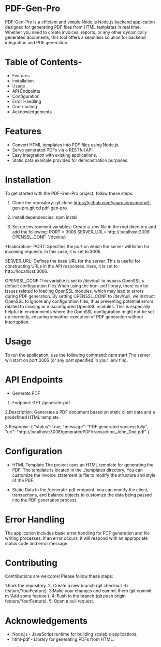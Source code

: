 # PDF-Gen-Pro
PDF-Gen-Pro is a efficient and simple Node.js Node.js backend application designed for generating PDF files from HTML templates in real time. Whether you need to create invoices, reports, or any other dynamically generated documents, this tool offers a seamless solution for backend integration and PDF generation.

# Table of Contents-
* Features
* Installation
* Usage
* API Endpoints
* Configuration
* Error Handling
* Contributing
* Acknowledgements


# Features
* Convert HTML templates into PDF files using Node.js.
* Serve generated PDFs via a RESTful API.
* Easy integration with existing applications.
* Static data example provided for demonstration purposes.

# Installation
To get started with the PDF-Gen-Pro project, follow these steps:

1. Clone the repository:
git clone https://github.com/yourusername/pdf-gen-pro.git
cd pdf-gen-pro

2. Install dependencies:
   npm install
   
3. Set up environment variables:
Create a .env file in the root directory and add the following:
PORT = 3006
SERVER_URL= http://localhost:3006
OPENSSL_CONF: '/dev/null'

*Elaboration-
PORT: Specifies the port on which the server will listen for incoming requests. In this case, it is set to 3006.

SERVER_URL: Defines the base URL for the server. This is useful for constructing URLs in the API responses. Here, it is set to http://localhost:3006.

OPENSSL_CONF:This variable is set to /dev/null to bypass OpenSSL's default configuration files.When using the html-pdf library, there can be issues related to loading OpenSSL modules, which may lead to errors during PDF generation.
By setting OPENSSL_CONF to /dev/null, we instruct OpenSSL to ignore any configuration files, thus preventing potential errors related to missing or misconfigured OpenSSL modules. 
This is especially helpful in environments where the OpenSSL configuration might not be set up correctly, ensuring smoother execution of PDF generation without interruption.

# Usage
To run the application, use the following command:
 npm start
The server will start on port 3006 (or any port specified in your .env file).

# API Endpoints
* Generate PDF
1. Endpoint: GET /generate-pdf

2.Description: Generates a PDF document based on static client data and a predefined HTML template.

3.Response:
{
  "status": true,
  "message": "PDF generated successfully",
  "url": "http://localhost:3006/generatedPDF/transaction_John_Doe.pdf"
}

# Configuration
* HTML Template
The project uses an HTML template for generating the PDF. The template is located in the ./templates directory.
You can customize the invoice_statement.js file to modify the structure and style of the PDF.

* Static Data
In the /generate-pdf endpoint, you can modify the client, transactions, and balance objects to customize the data being passed into the PDF generation process.

# Error Handling
The application includes basic error handling for PDF generation and file writing processes. If an error occurs, it will respond with an appropriate status code and error message.

# Contributing
Contributions are welcome! Please follow these steps:

 1.Fork the repository.
 2. Create a new branch (git checkout -b feature/YourFeature).
 3.Make your changes and commit them (git commit -m 'Add some feature').
 4. Push to the branch (git push origin feature/YourFeature).
 5. Open a pull request.
 
# Acknowledgements
* Node.js - JavaScript runtime for building scalable applications.
* html-pdf - Library for generating PDFs from HTML.
